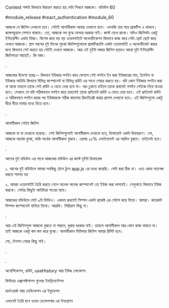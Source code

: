 Context শব্দটা কিভাবে উচ্চারণ করতে হয় সেটা শিখবে আজকে। মডিউল 60

#module_release #react_authentication #module_60

আজকে যে জিনিস দেখানো হবে। সেটাই আগামীকাল আবার দেখানো হবে। এমনকি তার পরে প্রাকটিস এ থাকবে। কন্সেপচুয়াল সেশনে থাকবে। তো, আজকে সব বুঝে ফেলার দরকার নাই। জাস্ট দেখে রাখো। যদিও জিনিসটা একটু ইন্টারেস্টিং একটা বিষয়। বিশেষ করে বড় বড় ওয়েবসাইটে অথেনটিকেশন কিভাবে কাজ করে সেটা ছোট ছোট করে দেখবে আজকে। প্লাস আগের দুই দিনের পুচকা জিনিসগুলোকে প্রাকটিক্যালি একটা ওয়েবসাইট এ অথেনটিকেট করার জন্য কিভাবে সেট করতে হয় সেটাই দেখবে আজকে। আর এই দুইটা মজার জিনিস ছাড়াও আরো দুটা ইন্টারেস্টিং জিনিসতো আছেই। কি মজা। 



.

আজকের উদ্দেশ্য হচ্ছে-- কিভাবে ইউজার লগইন করে ফেললে সেই লগইন ইন করা ইউজারের নাম, ইমেইল বা ইউজার আইডি কিভাবে বিভিন্ন কম্পোনেন্ট বা বিভিন্ন রাউট এর সাথে শেয়ার করতে হয়। যদি কোন ইউজার লগইন করা না থাকে তাহলে তাকে সেই রাউট এ যেতে দেয়া হবে না। বরং ঢুকতে চাইলে তাকে প্রথমেই লগইন পেইজে নিয়ে যাওয়া হবে। সেখানে সে যদি সঠিকভাবে লগইন করে তাহলেই তাকে প্রাইভেট রাউট এ যেতে দেয়া হবে। এই প্রাইভেট রাউট এ সঠিকভাবে লগইন করার পর ইউজারকে সঠিক জায়গায় রিডাইরেক্ট করার প্রসেস দেখানো হবে। এই জিনিসগুলো একটু ধীরে ধীরে মাথার মধ্যে নিতে হবে। 



.



আগামীকাল সেইম জিনিস

আজকে যা যা দেখানো হয়েছে। সেই জিনিসগুলোই আগামীকাল দেখানো হবে, ডিফারেন্ট একটা উদাহরণে। সো, আজকে অর্ধেক বুঝো, বাকি অর্ধেক আগামীকাল বুঝবে। এরপর ২৫% এসাইনমেন্ট এর পরদিন বুঝবে। তাইলেই হবে।  

.

আগের দুই মডিউল এর সাথে আজকের মডিউল এর জাস্ট দুইটা ডিফারেন্স 

১. আগের দুই মডিউলে আমরা সবকিছু ঠেসে ঠুসে app.js এর মধ্যে করেছি। সেটা করা ঠিক না। এতে কোড ম্যানেজ করতে সমস্যা হয় 

২. আমরা ওয়েবসাইট তৈরি করতে গেলে অনেক অনেক কম্পোনেন্ট তো ইউজ করা লাগবেই। সেগুলাতে কিভাবে ইউজ করবো। সেটার কিছুটা আইডিয়া পাওয়া যাবে। 





আজকের মডিউলে মোট ৯টা ভিডিও। একদম প্রথমেই সিম্পল একটা প্রজেক্ট এর সেটাপ করে নিবো। আমরা। কয়েকটা সিম্পল কম্পোনেন্ট বানিয়ে নিবো। আরকি। সিরিয়াস কিছু না। 



.

আর এই জিনিসগুলা আজকে বুঝতে না পারলে, বুঝার দরকার নাই। তাহলে আগামীকাল আর কোন কাজ থাকবে না। তাই আজকে একটু কম কম করে বুঝো। আগামীকাল সিমিলার জিনিস আবার রিপিট হবে। 

সো, টেনশন নেয়ার কিছু নাই। 



.





.



অথেন্টিকেশন, রাউট, useHistory আর ইউজ লোকেশন

ফিউচার এক্সপেক্টশানস গুলোর ইমপ্লিমেন্টেশন 

হার্ডওয়ার্ক আর ডেডিকেশন এর ইকুয়েশন 

এভাবেই তৈরি হবে ওয়েব ডেভেলপার এর ইমপ্রেশন




